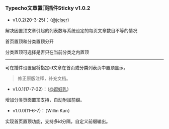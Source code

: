 ### Typecho文章置顶插件Sticky v1.0.2

- v1.0.2(20-3-25)：（[@jclser](http://dearfish.top)）

解决因置顶文章引起的列表数与系统设定的每页文章数目不等的情况  

首页置顶和分类置顶分开  

分类置顶可选择是否只在当前分类之内置顶  

------------------

可在插件设置里将指定id文章在首页或分类列表页中置顶显示。

 > 修正原版注释，补充文档。

- v1.0.1(17-7-32)：（[@逗妇乳](https://blog.iplayloli.com)）

增加分类页面置顶支持，自动附加前缀。

- v1.0.0(11-6-7)：（Willin Kan）

实现首页置顶功能，支持多id分隔，自定义前缀输出。
